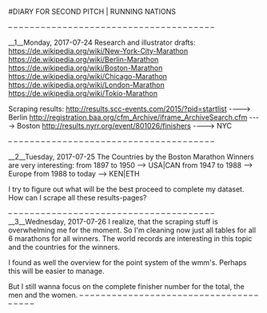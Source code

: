 #DIARY FOR SECOND PITCH | RUNNING NATIONS

– – – – – – – – – – – – – – – – – – – – – – – – – – – – – – – – – – – – – – 

__1__Monday, 2017-07-24
Research and illustrator drafts: 
https://de.wikipedia.org/wiki/New-York-City-Marathon
https://de.wikipedia.org/wiki/Berlin-Marathon
https://de.wikipedia.org/wiki/Boston-Marathon
https://de.wikipedia.org/wiki/Chicago-Marathon
https://de.wikipedia.org/wiki/London-Marathon
https://de.wikipedia.org/wiki/Tokio-Marathon

Scraping results:
http://results.scc-events.com/2015/?pid=startlist ----> Berlin
http://registration.baa.org/cfm_Archive/iframe_ArchiveSearch.cfm ----> Boston
http://results.nyrr.org/event/801026/finishers ----> NYC

– – – – – – – – – – – – – – – – – – – – – – – – – – – – – – – – – – – – – – 

__2__Tuesday, 2017-07-25
The Countries by the Boston Marathon Winners are very interesting: 
from 1897 to 1950 --> USA|CAN
from 1947 to 1988 --> Europe
from 1988 to today --> KEN|ETH

I try to figure out what will be the best proceed to complete my dataset. 
How can I scrape all these results-pages?

– – – – – – – – – – – – – – – – – – – – – – – – – – – – – – – – – – – – – – 
__3__Wednesday, 2017-07-26
I realize, that the scraping stuff is overwhelming me for the moment. 
So I'm cleaning now just all tables for all 6 marathons for all winners.
The world records are interesting in this topic and the countries for the winners. 

I found as well the overview for the point system of the wmm's. 
Perhaps this will be easier to manage.

But I still wanna focus on the complete finisher number for the total, the men and the women. 
– – – – – – – – – – – – – – – – – – – – – – – – – – – – – – – – – – – – – – 

